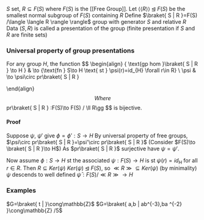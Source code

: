 $S$ set, $R\subseteq F(S)$ where $F(S)$ is the [[Free Group]]. 
Let $\langle \langle R \rangle \rangle \unlhd F(S)$ be the smallest normal subgroup of $F(S)$ containing $R$ 
Define $\braket{ S | R }=F(S) /\langle \langle R \rangle \rangle$ group with generator $S$ and relative $R$ 
Data $(S,R)$ is called a presentation of the group (finite presentation if $S$ and $R$ are finite sets)

### Universal property of group presentations
For any group $H$, the function
$$
\begin{align}
\{ \text{gp hom }\braket{ S | R } \to H \} & \to \{\text{fn } S\to H \text{ st } \psi(r)=id_{H} \forall r\in R\} \\
\psi & \to \psi\circ pr\braket{ S | R } 

\end{align}
$$
Where 
$$
pr\braket{ S | R } :F(S)\to F(S) / \ll R\gg
$$
is bijective.
#### Proof
Suppose $\psi$, $\psi'$ give $\phi=\phi':S\to H$
By universal property of free groups,
$\psi\circ pr\braket{ S | R }=\psi'\circ pr\braket{ S | R }$
(Consider $F(S)\to \braket{ S | R }\to H$)
As $pr\braket{ S | R }$ surjective have $\psi=\psi'$.

Now assume $\phi:S\to H$ st the associated $\psi:F(S)\to H$ is st
$\psi(r)=id_{H}$ for all $r\in R$. Then $R\subseteq Ker(\psi)$
$Ker(\psi)\unlhd F(S)$, so $\ll R\gg \subseteq Ker(\psi)$ (by minimality)
$\psi$ descends to well defined $\bar\psi:F(S) / \ll R\gg\to H$

### Examples
$G=\braket{ t |  }\cong\mathbb{Z}$
$G=\braket{ a,b | ab^{-3},ba ^{-2} }\cong\mathbb{Z} /5$
